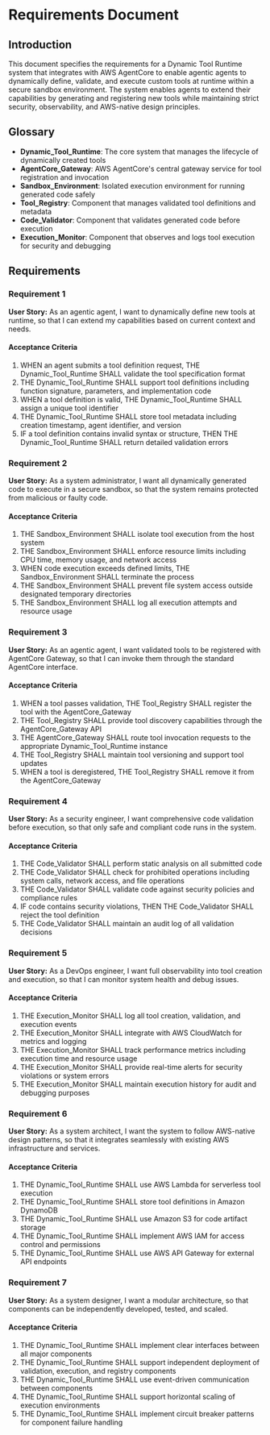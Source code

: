 # Requirements Document

## Introduction

This document specifies the requirements for a Dynamic Tool Runtime system that integrates with AWS AgentCore to enable agentic agents to dynamically define, validate, and execute custom tools at runtime within a secure sandbox environment. The system enables agents to extend their capabilities by generating and registering new tools while maintaining strict security, observability, and AWS-native design principles.

## Glossary

- **Dynamic_Tool_Runtime**: The core system that manages the lifecycle of dynamically created tools
- **AgentCore_Gateway**: AWS AgentCore's central gateway service for tool registration and invocation
- **Sandbox_Environment**: Isolated execution environment for running generated code safely
- **Tool_Registry**: Component that manages validated tool definitions and metadata
- **Code_Validator**: Component that validates generated code before execution
- **Execution_Monitor**: Component that observes and logs tool execution for security and debugging

## Requirements

### Requirement 1

**User Story:** As an agentic agent, I want to dynamically define new tools at runtime, so that I can extend my capabilities based on current context and needs.

#### Acceptance Criteria

1. WHEN an agent submits a tool definition request, THE Dynamic_Tool_Runtime SHALL validate the tool specification format
2. THE Dynamic_Tool_Runtime SHALL support tool definitions including function signature, parameters, and implementation code
3. WHEN a tool definition is valid, THE Dynamic_Tool_Runtime SHALL assign a unique tool identifier
4. THE Dynamic_Tool_Runtime SHALL store tool metadata including creation timestamp, agent identifier, and version
5. IF a tool definition contains invalid syntax or structure, THEN THE Dynamic_Tool_Runtime SHALL return detailed validation errors

### Requirement 2

**User Story:** As a system administrator, I want all dynamically generated code to execute in a secure sandbox, so that the system remains protected from malicious or faulty code.

#### Acceptance Criteria

1. THE Sandbox_Environment SHALL isolate tool execution from the host system
2. THE Sandbox_Environment SHALL enforce resource limits including CPU time, memory usage, and network access
3. WHEN code execution exceeds defined limits, THE Sandbox_Environment SHALL terminate the process
4. THE Sandbox_Environment SHALL prevent file system access outside designated temporary directories
5. THE Sandbox_Environment SHALL log all execution attempts and resource usage

### Requirement 3

**User Story:** As an agentic agent, I want validated tools to be registered with AgentCore Gateway, so that I can invoke them through the standard AgentCore interface.

#### Acceptance Criteria

1. WHEN a tool passes validation, THE Tool_Registry SHALL register the tool with the AgentCore_Gateway
2. THE Tool_Registry SHALL provide tool discovery capabilities through the AgentCore_Gateway API
3. THE AgentCore_Gateway SHALL route tool invocation requests to the appropriate Dynamic_Tool_Runtime instance
4. THE Tool_Registry SHALL maintain tool versioning and support tool updates
5. WHEN a tool is deregistered, THE Tool_Registry SHALL remove it from the AgentCore_Gateway

### Requirement 4

**User Story:** As a security engineer, I want comprehensive code validation before execution, so that only safe and compliant code runs in the system.

#### Acceptance Criteria

1. THE Code_Validator SHALL perform static analysis on all submitted code
2. THE Code_Validator SHALL check for prohibited operations including system calls, network access, and file operations
3. THE Code_Validator SHALL validate code against security policies and compliance rules
4. IF code contains security violations, THEN THE Code_Validator SHALL reject the tool definition
5. THE Code_Validator SHALL maintain an audit log of all validation decisions

### Requirement 5

**User Story:** As a DevOps engineer, I want full observability into tool creation and execution, so that I can monitor system health and debug issues.

#### Acceptance Criteria

1. THE Execution_Monitor SHALL log all tool creation, validation, and execution events
2. THE Execution_Monitor SHALL integrate with AWS CloudWatch for metrics and logging
3. THE Execution_Monitor SHALL track performance metrics including execution time and resource usage
4. THE Execution_Monitor SHALL provide real-time alerts for security violations or system errors
5. THE Execution_Monitor SHALL maintain execution history for audit and debugging purposes

### Requirement 6

**User Story:** As a system architect, I want the system to follow AWS-native design patterns, so that it integrates seamlessly with existing AWS infrastructure and services.

#### Acceptance Criteria

1. THE Dynamic_Tool_Runtime SHALL use AWS Lambda for serverless tool execution
2. THE Dynamic_Tool_Runtime SHALL store tool definitions in Amazon DynamoDB
3. THE Dynamic_Tool_Runtime SHALL use Amazon S3 for code artifact storage
4. THE Dynamic_Tool_Runtime SHALL implement AWS IAM for access control and permissions
5. THE Dynamic_Tool_Runtime SHALL use AWS API Gateway for external API endpoints

### Requirement 7

**User Story:** As a system designer, I want a modular architecture, so that components can be independently developed, tested, and scaled.

#### Acceptance Criteria

1. THE Dynamic_Tool_Runtime SHALL implement clear interfaces between all major components
2. THE Dynamic_Tool_Runtime SHALL support independent deployment of validation, execution, and registry components
3. THE Dynamic_Tool_Runtime SHALL use event-driven communication between components
4. THE Dynamic_Tool_Runtime SHALL support horizontal scaling of execution environments
5. THE Dynamic_Tool_Runtime SHALL implement circuit breaker patterns for component failure handling